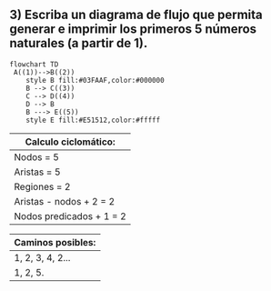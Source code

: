 ## 3) Escriba un diagrama de flujo que permita generar e imprimir los primeros 5 números naturales (a partir de 1).
```mermaid
flowchart TD
 A((1))-->B((2)) 
    style B fill:#03FAAF,color:#000000
    B --> C((3))
    C --> D((4))
    D --> B
    B ---> E((5))
    style E fill:#E51512,color:#fffff
```
Calculo ciclomático: |
---------------------|
Nodos = 5 |
Aristas = 5 |
Regiones = 2 |
Aristas - nodos + 2 = 2 |
Nodos predicados + 1 = 2 |

Caminos posibles: |
------------------|
 1, 2, 3, 4, 2... |
 1, 2, 5. |

